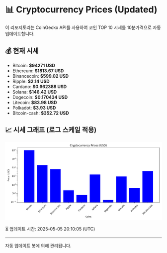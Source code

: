 
# 📊 Cryptocurrency Prices (Updated)

이 리포지토리는 CoinGecko API를 사용하여 코인 TOP 10 시세를 10분가격으로 자동 업데이트합니다.

## 💰 현재 시세
- Bitcoin: **$94271 USD**
- Ethereum: **$1813.67 USD**
- Binancecoin: **$599.02 USD**
- Ripple: **$2.14 USD**
- Cardano: **$0.662388 USD**
- Solana: **$146.42 USD**
- Dogecoin: **$0.170434 USD**
- Litecoin: **$83.98 USD**
- Polkadot: **$3.93 USD**
- Bitcoin-cash: **$352.72 USD**

## 📈 시세 그래프 (로그 스케일 적용)
![Crypto Prices](crypto_prices.png)

⏳ 업데이트 시간: 2025-05-05 20:10:05 (UTC)

---
자동 업데이트 봇에 의해 관리됩니다.
